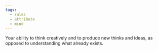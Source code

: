 ```yaml
---
tags:
  - rules
  - attribute
  - mind
---
```

Your ability to think creatively and to produce new thinks and ideas, as opposed to understanding what already exists.
